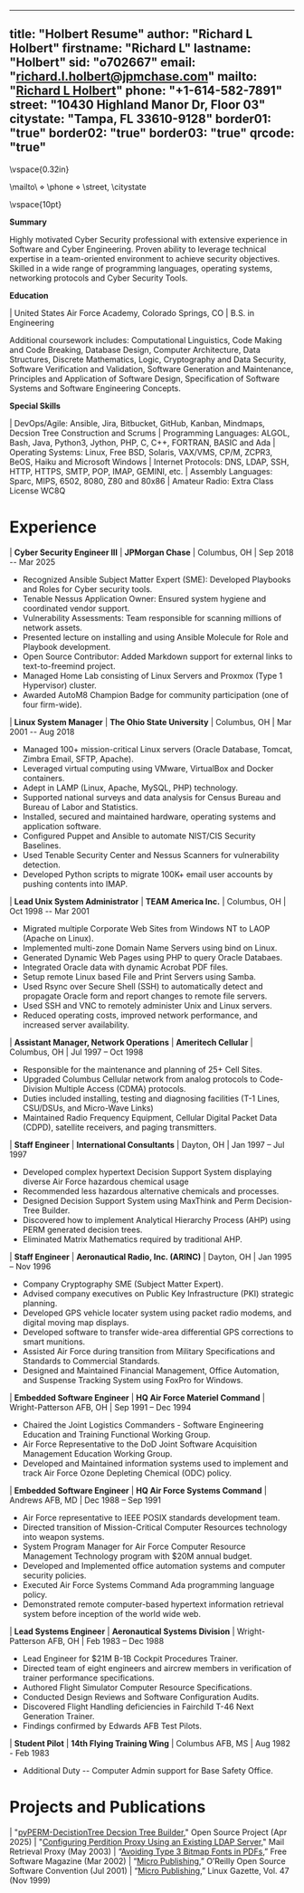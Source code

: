  ---
title: "Holbert Resume"
author: "Richard L Holbert"
firstname: "Richard L"
lastname: "Holbert"
sid: "o702667"
email: "richard.l.holbert@jpmchase.com"
mailto: "[Richard L Holbert](rholbert@gmail.com)"
phone: "+1-614-582-7891"
street: "10430 Highland Manor Dr, Floor 03"
citystate: "Tampa, FL 33610-9128"
border01: "true"
border02: "true"
border03: "true"
qrcode: "true"
---

\vspace{0.32in}

\mailto\ $\diamond$ \phone$~$$\diamond$ \street\, \citystate

\vspace{10pt}

**Summary**

Highly motivated Cyber Security professional with extensive experience in Software and Cyber Engineering.
Proven ability to leverage technical expertise in a team-oriented environment to achieve security objectives.
Skilled in a wide range of programming languages, operating systems, networking protocols and Cyber Security Tools.

**Education**

| United States Air Force Academy, Colorado Springs, CO
| B.S. in Engineering

Additional coursework includes: Computational Linguistics, Code Making and Code Breaking, Database Design,
Computer Architecture, Data Structures, Discrete Mathematics, Logic, Cryptography and Data Security,
Software Verification and Validation, Software Generation and Maintenance, Principles and Application of Software
Design, Specification of Software Systems and Software Engineering Concepts.

**Special Skills**

| DevOps/Agile: Ansible, Jira, Bitbucket, GitHub, Kanban, Mindmaps, Decsion Tree Construction and Scrums
| Programming Languages: ALGOL, Bash, Java, Python3, Jython, PHP, C, C++, FORTRAN, BASIC and Ada
| Operating Systems: Linux, Free BSD, Solaris, VAX/VMS, CP/M, ZCPR3, BeOS, Haiku and Microsoft Windows
| Internet Protocols: DNS, LDAP, SSH, HTTP, HTTPS, SMTP, POP, IMAP, GEMINI, etc.
| Assembly Languages: Sparc, MIPS, 6502, 8080, Z80 and 80x86
| Amateur Radio: Extra Class License WC8Q

# Experience

| **Cyber Security Engineer III** | **JPMorgan Chase** | Columbus, OH | Sep 2018 -- Mar 2025

* Recognized Ansible Subject Matter Expert (SME): Developed Playbooks and Roles for Cyber security tools.
* Tenable Nessus Application Owner: Ensured system hygiene and coordinated vendor support.
* Vulnerability Assessments: Team responsible for scanning millions of network assets.
* Presented lecture on installing and using Ansible Molecule for Role and Playbook development.
* Open Source Contributor: Added Markdown support for external links to text-to-freemind project.
* Managed Home Lab consisting of Linux Servers and Proxmox (Type 1 Hypervisor) cluster.
* Awarded AutoM8 Champion Badge for community participation (one of four firm-wide).

| **Linux System Manager**  |  **The Ohio State University** | Columbus, OH | Mar 2001 -- Aug 2018

* Managed 100+ mission-critical Linux servers (Oracle Database, Tomcat, Zimbra Email, SFTP, Apache).
* Leveraged virtual computing using VMware, VirtualBox and Docker containers.
* Adept in LAMP (Linux, Apache, MySQL, PHP) technology.
* Supported national surveys and data analysis for Census Bureau and Bureau of Labor and Statistics.
* Installed, secured and maintained hardware, operating systems and application software.
* Configured Puppet and Ansible to automate NIST/CIS Security Baselines.
* Used Tenable Security Center and Nessus Scanners for vulnerability detection.
* Developed Python scripts to migrate 100K+ email user accounts by pushing contents into IMAP.

| **Lead Unix System Administrator** | **TEAM America Inc.** | Columbus, OH | Oct 1998 -- Mar 2001

* Migrated multiple Corporate Web Sites from Windows NT to LAOP (Apache on Linux). 
* Implemented multi-zone Domain Name Servers using bind on Linux.
* Generated Dynamic Web Pages using PHP to query Oracle Databaes.
* Integrated Oracle data with dynamic Acrobat PDF files.
* Setup remote Linux based File and Print Servers using Samba.
* Used Rsync over Secure Shell (SSH) to automatically detect and propagate Oracle form and report changes to remote file servers.
* Used SSH and VNC to remotely administer Unix and Linux servers.
* Reduced operating costs, improved network performance, and increased server availability.

| **Assistant Manager, Network Operations** | **Ameritech Cellular** | Columbus, OH | Jul 1997 – Oct 1998                       

* Responsible for the maintenance and planning of 25+ Cell Sites.
* Upgraded Columbus Cellular network from analog protocols to Code-Division Multiple Access (CDMA) protocols.
* Duties included installing, testing and diagnosing facilities (T-1 Lines, CSU/DSUs, and Micro-Wave Links)
* Maintained Radio Frequency Equipment, Cellular Digital Packet Data (CDPD), satellite receivers, and paging transmitters.

| **Staff Engineer**  | **International Consultants** | Dayton, OH | Jan 1997 – Jul 1997

* Developed complex hypertext Decision Support System displaying diverse Air Force hazardous chemical usage
* Recommended less hazardous alternative chemicals and processes. 
* Designed Decision Support System using MaxThink and Perm Decision-Tree Builder.
* Discovered how to implement Analytical Hierarchy Process (AHP) using PERM generated decision trees. 
* Eliminated Matrix Mathematics required by traditional AHP.

| **Staff Engineer** | **Aeronautical Radio, Inc. (ARINC)** |  Dayton, OH | Jan 1995 – Nov 1996

* Company Cryptography SME (Subject Matter Expert).
* Advised company executives on Public Key Infrastructure (PKI) strategic planning.
* Developed GPS vehicle locater system using packet radio modems, and digital moving map displays.
* Developed software to transfer wide-area differential GPS corrections to smart munitions. 
* Assisted Air Force during transition from Military Specifications and Standards to Commercial Standards.
* Designed and Maintained Financial Management, Office Automation, and Suspense Tracking System using FoxPro for Windows.

| **Embedded Software Engineer** | **HQ Air Force Materiel Command** |  Wright-Patterson AFB, OH | Sep 1991 – Dec 1994

* Chaired the Joint Logistics Commanders - Software Engineering Education and Training Functional Working Group.
* Air Force Representative to the DoD Joint Software Acquisition Management Education Working Group.
* Developed and Maintained information systems used to implement and track Air Force Ozone Depleting Chemical (ODC) policy.

| **Embedded Software Engineer** | **HQ Air Force Systems Command** | Andrews AFB, MD | Dec 1988 – Sep 1991

* Air Force representative to IEEE POSIX standards development team.
* Directed transition of Mission-Critical Computer Resources technology into weapon systems.  
* System Program Manager for Air Force Computer Resource Management Technology program with $20M annual budget.
* Developed and Implemented office automation systems and computer security policies.
* Executed Air Force Systems Command Ada programming language policy.
* Demonstrated remote computer-based hypertext information retrieval system before inception of the world wide web.

| **Lead Systems Engineer**  | **Aeronautical Systems Division**  | Wright-Patterson AFB, OH | Feb 1983 – Dec 1988            

* Lead Engineer for $21M B-1B Cockpit Procedures Trainer. 
* Directed team of eight engineers and aircrew members in verification of trainer performance specifications.
* Authored Flight Simulator Computer Resource Specifications. 
* Conducted Design Reviews and Software Configuration Audits.
* Discovered Flight Handling deficiencies in Fairchild T-46 Next Generation Trainer.
* Findings confirmed by Edwards AFB Test Pilots.

| **Student Pilot**  | **14th Flying Training Wing** |  Columbus AFB, MS | Aug 1982 - Feb 1983

* Additional Duty -- Computer Admin support for Base Safety Office.

# Projects and Publications

| "[pyPERM-DecistionTree Decsion Tree Builder](https://github.com/buckeye43210/pyPERM-DecisionTree)," Open Source Project (Apr 2025)
| "[Configuring Perdition Proxy Using an Existing LDAP Server](http://horms.net/projects/perdition/docs/perdition_ldap.pdf)," Mail Retrieval Proxy (May 2003)
| “[Avoiding Type 3 Bitmap Fonts in PDFs](http://www.free-soft.org/FSM/english/issue03/rick.pdf),” Free Software Magazine (Mar 2002)
| “[Micro Publishing](http://conferences.oreillynet.com/cs/os2001/view/e_sess/1483),” O’Reilly Open Source Software Convention (Jul 2001)
| “[Micro Publishing](https://web.archive.org/web/20070209105925/http://www.linuxgazette.net/issue47/nielsen.html),” Linux Gazette, Vol. 47 (Nov 1999)
